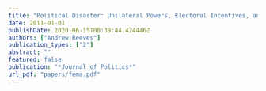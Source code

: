 ```yaml
---
title: "Political Disaster: Unilateral Powers, Electoral Incentives, and Presidential Disaster Declarations"
date: 2011-01-01
publishDate: 2020-06-15T00:39:44.424446Z
authors: ["Andrew Reeves"]
publication_types: ["2"]
abstract: ""
featured: false
publication: "*Journal of Politics*"
url_pdf: "papers/fema.pdf"
---
```


